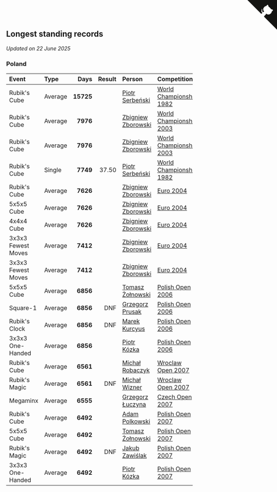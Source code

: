 ## Longest standing records

*Updated on 22 June 2025*


### Poland

| Event | Type | Days | Result | Person | Competition |
| :--- | :--- | ---: | ---: | :--- | :--- |
| Rubik's Cube | Average | **15725** |  | [Piotr Serbeński](https://www.worldcubeassociation.org/persons/1982SEBE01) | [World Championship 1982](https://www.worldcubeassociation.org/competitions/WC1982/results/by_person#1982SEBE01) |
| Rubik's Cube | Average | **7976** |  | [Zbigniew Zborowski](https://www.worldcubeassociation.org/persons/2003ZBOR02) | [World Championship 2003](https://www.worldcubeassociation.org/competitions/WC2003/results/by_person#2003ZBOR02) |
| Rubik's Cube | Average | **7976** |  | [Zbigniew Zborowski](https://www.worldcubeassociation.org/persons/2003ZBOR02) | [World Championship 2003](https://www.worldcubeassociation.org/competitions/WC2003/results/by_person#2003ZBOR02) |
| Rubik's Cube | Single | **7749** | 37.50 | [Piotr Serbeński](https://www.worldcubeassociation.org/persons/1982SEBE01) | [World Championship 1982](https://www.worldcubeassociation.org/competitions/WC1982/results/by_person#1982SEBE01) |
| Rubik's Cube | Average | **7626** |  | [Zbigniew Zborowski](https://www.worldcubeassociation.org/persons/2003ZBOR02) | [Euro 2004](https://www.worldcubeassociation.org/competitions/Euro2004/results/by_person#2003ZBOR02) |
| 5x5x5 Cube | Average | **7626** |  | [Zbigniew Zborowski](https://www.worldcubeassociation.org/persons/2003ZBOR02) | [Euro 2004](https://www.worldcubeassociation.org/competitions/Euro2004/results/by_person#2003ZBOR02) |
| 4x4x4 Cube | Average | **7626** |  | [Zbigniew Zborowski](https://www.worldcubeassociation.org/persons/2003ZBOR02) | [Euro 2004](https://www.worldcubeassociation.org/competitions/Euro2004/results/by_person#2003ZBOR02) |
| 3x3x3 Fewest Moves | Average | **7412** |  | [Zbigniew Zborowski](https://www.worldcubeassociation.org/persons/2003ZBOR02) | [Euro 2004](https://www.worldcubeassociation.org/competitions/Euro2004/results/by_person#2003ZBOR02) |
| 3x3x3 Fewest Moves | Average | **7412** |  | [Zbigniew Zborowski](https://www.worldcubeassociation.org/persons/2003ZBOR02) | [Euro 2004](https://www.worldcubeassociation.org/competitions/Euro2004/results/by_person#2003ZBOR02) |
| 5x5x5 Cube | Average | **6856** |  | [Tomasz Żołnowski](https://www.worldcubeassociation.org/persons/2005ZOLN01) | [Polish Open 2006](https://www.worldcubeassociation.org/competitions/PolishOpen2006/results/by_person#2005ZOLN01) |
| Square-1 | Average | **6856** | DNF | [Grzegorz Prusak](https://www.worldcubeassociation.org/persons/2006PRUS01) | [Polish Open 2006](https://www.worldcubeassociation.org/competitions/PolishOpen2006/results/by_person#2006PRUS01) |
| Rubik's Clock | Average | **6856** | DNF | [Marek Kurcyus](https://www.worldcubeassociation.org/persons/2005KURC01) | [Polish Open 2006](https://www.worldcubeassociation.org/competitions/PolishOpen2006/results/by_person#2005KURC01) |
| 3x3x3 One-Handed | Average | **6856** |  | [Piotr Kózka](https://www.worldcubeassociation.org/persons/2005KOZK01) | [Polish Open 2006](https://www.worldcubeassociation.org/competitions/PolishOpen2006/results/by_person#2005KOZK01) |
| Rubik's Cube | Average | **6561** |  | [Michał Robaczyk](https://www.worldcubeassociation.org/persons/2006ROBA01) | [Wroclaw Open 2007](https://www.worldcubeassociation.org/competitions/WroclawOpen2007/results/by_person#2006ROBA01) |
| Rubik's Magic | Average | **6561** | DNF | [Michał Wizner](https://www.worldcubeassociation.org/persons/2005WIZN01) | [Wroclaw Open 2007](https://www.worldcubeassociation.org/competitions/WroclawOpen2007/results/by_person#2005WIZN01) |
| Megaminx | Average | **6555** |  | [Grzegorz Łuczyna](https://www.worldcubeassociation.org/persons/2005LUCZ01) | [Czech Open 2007](https://www.worldcubeassociation.org/competitions/CzechOpen2007/results/by_person#2005LUCZ01) |
| Rubik's Cube | Average | **6492** |  | [Adam Polkowski](https://www.worldcubeassociation.org/persons/2007POLK01) | [Polish Open 2007](https://www.worldcubeassociation.org/competitions/PolishOpen2007/results/by_person#2007POLK01) |
| 5x5x5 Cube | Average | **6492** |  | [Tomasz Żołnowski](https://www.worldcubeassociation.org/persons/2005ZOLN01) | [Polish Open 2007](https://www.worldcubeassociation.org/competitions/PolishOpen2007/results/by_person#2005ZOLN01) |
| Rubik's Magic | Average | **6492** | DNF | [Jakub Zawiślak](https://www.worldcubeassociation.org/persons/2006ZAWI02) | [Polish Open 2007](https://www.worldcubeassociation.org/competitions/PolishOpen2007/results/by_person#2006ZAWI02) |
| 3x3x3 One-Handed | Average | **6492** |  | [Piotr Kózka](https://www.worldcubeassociation.org/persons/2005KOZK01) | [Polish Open 2007](https://www.worldcubeassociation.org/competitions/PolishOpen2007/results/by_person#2005KOZK01) |


<a href="https://github.com/noeruchangd/wca_statistics_vn" class="github-corner" aria-label="View source on Github"><svg width="80" height="80" viewBox="0 0 250 250" style="fill:#151513; color:#fff; position: absolute; top: 0; border: 0; right: 0;" aria-hidden="true"><path d="M0,0 L115,115 L130,115 L142,142 L250,250 L250,0 Z"></path><path d="M128.3,109.0 C113.8,99.7 119.0,89.6 119.0,89.6 C122.0,82.7 120.5,78.6 120.5,78.6 C119.2,72.0 123.4,76.3 123.4,76.3 C127.3,80.9 125.5,87.3 125.5,87.3 C122.9,97.6 130.6,101.9 134.4,103.2" fill="currentColor" style="transform-origin: 130px 106px;" class="octo-arm"></path><path d="M115.0,115.0 C114.9,115.1 118.7,116.5 119.8,115.4 L133.7,101.6 C136.9,99.2 139.9,98.4 142.2,98.6 C133.8,88.0 127.5,74.4 143.8,58.0 C148.5,53.4 154.0,51.2 159.7,51.0 C160.3,49.4 163.2,43.6 171.4,40.1 C171.4,40.1 176.1,42.5 178.8,56.2 C183.1,58.6 187.2,61.8 190.9,65.4 C194.5,69.0 197.7,73.2 200.1,77.6 C213.8,80.2 216.3,84.9 216.3,84.9 C212.7,93.1 206.9,96.0 205.4,96.6 C205.1,102.4 203.0,107.8 198.3,112.5 C181.9,128.9 168.3,122.5 157.7,114.1 C157.9,116.9 156.7,120.9 152.7,124.9 L141.0,136.5 C139.8,137.7 141.6,141.9 141.8,141.8 Z" fill="currentColor" class="octo-body"></path></svg></a><style>.github-corner:hover .octo-arm{animation:octocat-wave 560ms ease-in-out}@keyframes octocat-wave{0%,100%{transform:rotate(0)}20%,60%{transform:rotate(-25deg)}40%,80%{transform:rotate(10deg)}}@media (max-width:500px){.github-corner:hover .octo-arm{animation:none}.github-corner .octo-arm{animation:octocat-wave 560ms ease-in-out}}</style>
